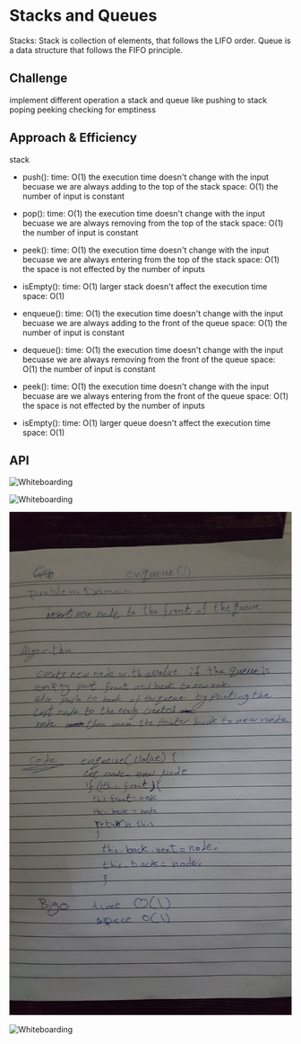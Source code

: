 # Stacks and Queues
<!-- Short summary or background information -->
Stacks: Stack is collection of elements, that follows the LIFO order.
Queue is a data structure that follows the FIFO principle.

## Challenge
<!-- Description of the challenge -->
implement different operation a stack and queue
like pushing to stack poping peeking checking for emptiness

## Approach & Efficiency
<!-- What approach did you take? Why? What is the Big O space/time for this approach? -->
stack 
* push():
    time: O(1) the execution time doesn't change with the input becuase we are always adding to the top of the stack
    space: O(1) the number of input is constant

* pop():
    time: O(1) the execution time doesn't change with the input becuase we are always removing from the top of the stack
    space: O(1) the number of input is constant

* peek():
    time: O(1) the execution time doesn't change with the input becuase we are always entering from the top of the stack
    space: O(1) the space is not effected by the number of inputs

* isEmpty():
    time: O(1) larger stack doesn't affect the execution time
    space: O(1) 

* enqueue(): 
    time: O(1) the execution time doesn't change with the input becuase we are always adding to the front of the queue
    space: O(1) the number of input is constant

* dequeue():
    time: O(1) the execution time doesn't change with the input becuase we are always removing from the front of the queue
    space: O(1) the number of input is constant

* peek():
    time: O(1) the execution time doesn't change with the input becuase are we always entering from the front of the queue
    space: O(1) the space is not effected by the number of inputs

* isEmpty():
    time: O(1) larger queue doesn't affect the execution time
    space: O(1)
   

## API
<!-- Description of each method publicly available to your Stack and Queue-->


![Whiteboarding](./../../assets/stackPush.jpg)

![Whiteboarding](./../../assets/stackPop.jpg)

![Whiteboarding](./../../assets/enqueue.jpg)

![Whiteboarding](./../../assets/Dequeue.jpg)
